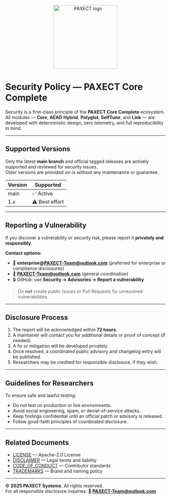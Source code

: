 <p align="center">
  <img src="docs/paxect_logo.png" alt="PAXECT logo" width="200"/>
</p>

# Security Policy — PAXECT Core Complete

Security is a first-class principle of the **PAXECT Core Complete** ecosystem.  
All modules — **Core**, **AEAD Hybrid**, **Polyglot**, **SelfTune**, and **Link** — are developed with deterministic design, zero telemetry, and full reproducibility in mind.

---

## Supported Versions

Only the latest **main branch** and official tagged releases are actively supported and reviewed for security issues.  
Older versions are provided *as-is* without any maintenance or guarantee.

| Version | Supported |
|----------|------------|
| main     | ✅ Active |
| 1.x      | ⚠️ Best effort |

---

## Reporting a Vulnerability

If you discover a vulnerability or security risk, please report it **privately and responsibly**.

**Contact options:**
- 📧 **enterprise@PAXECT-Team@outlook.com** (preferred for enterprise or compliance disclosures)  
- 📧 **PAXECT-Team@outlook.com** (general coordination)  
- 🔒 GitHub: use **Security → Advisories → Report a vulnerability**

> Do **not** create public Issues or Pull Requests for unresolved vulnerabilities.

---

## Disclosure Process

1. The report will be acknowledged within **72 hours**.  
2. A maintainer will contact you for additional details or proof of concept (if needed).  
3. A fix or mitigation will be developed privately.  
4. Once resolved, a coordinated public advisory and changelog entry will be published.  
5. Researchers may be credited for responsible disclosure, if they wish.

---

## Guidelines for Researchers

To ensure safe and lawful testing:

- Do not test on production or live environments.  
- Avoid social engineering, spam, or denial-of-service attacks.  
- Keep findings confidential until an official patch or advisory is released.  
- Follow good-faith principles of coordinated disclosure.

---

## Related Documents

- [LICENSE](./LICENSE) — Apache-2.0 License  
- [DISCLAIMER](./DISCLAIMER.md) — Legal terms and liability  
- [CODE_OF_CONDUCT](./CODE_OF_CONDUCT.md) — Contributor standards  
- [TRADEMARKS](./TRADEMARKS.md) — Brand and naming policy  

---

© **2025 PAXECT Systems**. All rights reserved.  
For all responsible disclosure inquiries: 📧 **PAXECT-Team@outlook.com**
